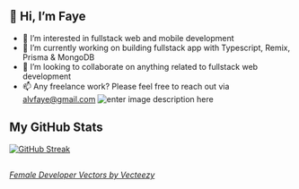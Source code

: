## 👋 Hi, I’m Faye
- 👀 I’m interested in fullstack web and mobile development   
- 🌱 I’m currently working on building fullstack app with Typescript, Remix, Prisma & MongoDB
- 💞️ I’m looking to collaborate on anything related to fullstack web development
- 📫 Any freelance work?  Please feel free to reach out via alvfaye@gmail.com
![enter image description here](https://res.cloudinary.com/faealv/image/upload/c_scale,w_417/v1657006210/github/faye2022_bhp7ec.jpg)
## My GitHub Stats
[![GitHub Streak](http://github-readme-streak-stats.herokuapp.com?user=alvfaye&theme=jolly)](https://git.io/streak-stats)
<!---
alvfaye/alvfaye is a ✨ special ✨ repository because its `README.md` (this file) appears on your GitHub profile.
You can click the Preview link to take a look at your changes.
--->
##
###### <a href="https://www.vecteezy.com/free-vector/female-developer">Female Developer Vectors by Vecteezy</a>

